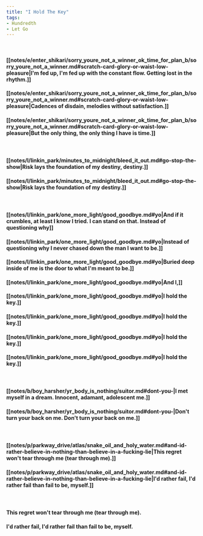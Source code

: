 ```yaml
---
title: "I Hold The Key"
tags:
- Hundredth
- Let Go
---
```

&nbsp;
#### [[notes/e/enter_shikari/sorry_youre_not_a_winner_ok_time_for_plan_b/sorry_youre_not_a_winner.md#scratch-card-glory-or-waist-low-pleasure|I'm fed up, I'm fed up with the constant flow. Getting lost in the rhythm.]]
#### [[notes/e/enter_shikari/sorry_youre_not_a_winner_ok_time_for_plan_b/sorry_youre_not_a_winner.md#scratch-card-glory-or-waist-low-pleasure|Cadences of disdain, melodies without satisfaction.]]
#### [[notes/e/enter_shikari/sorry_youre_not_a_winner_ok_time_for_plan_b/sorry_youre_not_a_winner.md#scratch-card-glory-or-waist-low-pleasure|But the only thing, the only thing I have is time.]]
&nbsp;
#### [[notes/l/linkin_park/minutes_to_midnight/bleed_it_out.md#go-stop-the-show|Risk lays the foundation of my destiny, destiny.]]
#### [[notes/l/linkin_park/minutes_to_midnight/bleed_it_out.md#go-stop-the-show|Risk lays the foundation of my destiny.]]
&nbsp;
#### [[notes/l/linkin_park/one_more_light/good_goodbye.md#yo|And if it crumbles, at least I know I tried. I can stand on that. Instead of questioning why]]
#### [[notes/l/linkin_park/one_more_light/good_goodbye.md#yo|Instead of questioning why I never chased down the man I want to be.]]
#### [[notes/l/linkin_park/one_more_light/good_goodbye.md#yo|Buried deep inside of me is the door to what I'm meant to be.]]
#### [[notes/l/linkin_park/one_more_light/good_goodbye.md#yo|And I,]]
#### [[notes/l/linkin_park/one_more_light/good_goodbye.md#yo|I hold the key.]]
#### [[notes/l/linkin_park/one_more_light/good_goodbye.md#yo|I hold the key.]]
#### [[notes/l/linkin_park/one_more_light/good_goodbye.md#yo|I hold the key.]]
#### [[notes/l/linkin_park/one_more_light/good_goodbye.md#yo|I hold the key.]]
&nbsp;
#### [[notes/b/boy_harsher/yr_body_is_nothing/suitor.md#dont-you-|I met myself in a dream. Innocent, adamant, adolescent me.]]
#### [[notes/b/boy_harsher/yr_body_is_nothing/suitor.md#dont-you-|Don't turn your back on me. Don't turn your back on me.]]
&nbsp;
#### [[notes/p/parkway_drive/atlas/snake_oil_and_holy_water.md#and-id-rather-believe-in-nothing-than-believe-in-a-fucking-lie|This regret won't tear through me (tear through me).]]
#### [[notes/p/parkway_drive/atlas/snake_oil_and_holy_water.md#and-id-rather-believe-in-nothing-than-believe-in-a-fucking-lie|I'd rather fail, I'd rather fail than fail to be, myself.]]
&nbsp;
#### This regret won't tear through me (tear through me).
#### I'd rather fail, I'd rather fail than fail to be, myself.
